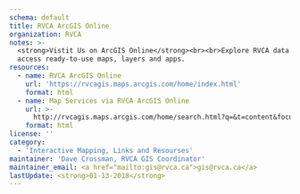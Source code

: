 ```yaml
---
schema: default
title: RVCA ArcGIS Online
organization: RVCA
notes: >-
  <strong>Vistit Us on ArcGIS Online</strong><br><br>Explore RVCA data and
  access ready-to-use maps, layers and apps.
resources:
  - name: RVCA ArcGIS Online
    url: 'https://rvcagis.maps.arcgis.com/home/index.html'
    format: html
  - name: Map Services via RVCA ArcGIS Online
    url: >-
      http://rvcagis.maps.arcgis.com/home/search.html?q=&t=content&focus=layers&restrict=true&q_orig=&sortField=numviews&sortOrder=desc
    format: html
license: ''
category:
  - 'Interactive Mapping, Links and Resourses'
maintainer: 'Dave Crossman, RVCA GIS Coordinator'
maintainer_email: <a href="mailto:gis@rvca.ca">gis@rvca.ca</a>
lastUpdate: <strong>01-13-2018</strong>
---
```

